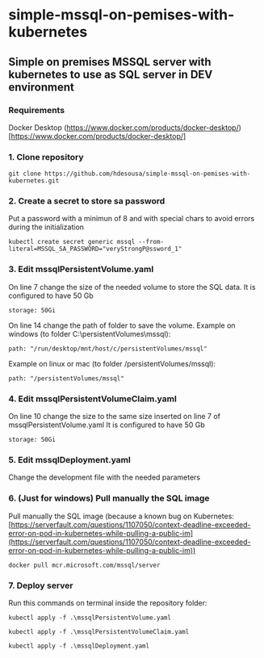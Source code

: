 # simple-mssql-on-pemises-with-kubernetes
## Simple on premises MSSQL server with kubernetes to use as SQL server in DEV environment

### Requirements
Docker Desktop
(https://www.docker.com/products/docker-desktop/)[https://www.docker.com/products/docker-desktop/]

### 1. Clone repository
```
git clone https://github.com/hdesousa/simple-mssql-on-pemises-with-kubernetes.git
```

### 2. Create a secret to store sa password
Put a password with a minimun of 8 and with special chars to avoid errors during the initialization
```
kubectl create secret generic mssql --from-literal=MSSQL_SA_PASSWORD="veryStrongP@ssword_1"
```

### 3. Edit mssqlPersistentVolume.yaml 
On line 7 change the size of the needed volume to store the SQL data.
It is configured to have 50 Gb
```
storage: 50Gi
```
On line 14 change the path of folder to save the volume.
Example on windows (to folder C:\persistentVolumes\mssql):
```
path: "/run/desktop/mnt/host/c/persistentVolumes/mssql"
```
Example on linux or mac (to folder /persistentVolumes/mssql):
```
path: "/persistentVolumes/mssql"
```

### 4. Edit mssqlPersistentVolumeClaim.yaml
On line 10 change the size to the same size inserted on line 7 of mssqlPersistentVolume.yaml
It is configured to have 50 Gb
```
storage: 50Gi
```

### 5. Edit mssqlDeployment.yaml
Change the development file with the needed parameters

### 6. (Just for windows) Pull manually the SQL image
Pull manually the SQL image (because a known bug on Kubernetes: [https://serverfault.com/questions/1107050/context-deadline-exceeded-error-on-pod-in-kubernetes-while-pulling-a-public-im](https://serverfault.com/questions/1107050/context-deadline-exceeded-error-on-pod-in-kubernetes-while-pulling-a-public-im))
```
docker pull mcr.microsoft.com/mssql/server
```

### 7. Deploy server
Run this commands on terminal inside the repository folder:
```
kubectl apply -f .\mssqlPersistentVolume.yaml
```
```
kubectl apply -f .\mssqlPersistentVolumeClaim.yaml
```
```
kubectl apply -f .\mssqlDeployment.yaml
```
